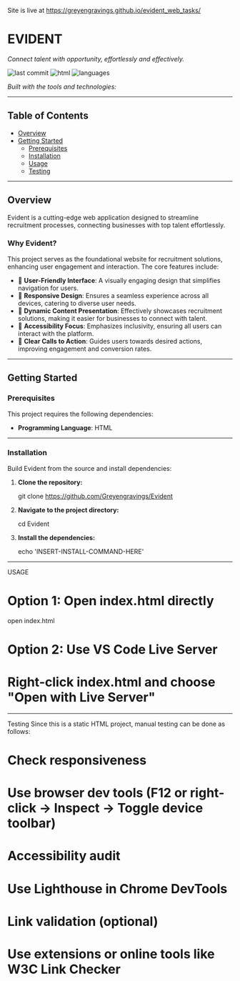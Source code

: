 Site is live at https://greyengravings.github.io/evident_web_tasks/
# EVIDENT

_Connect talent with opportunity, effortlessly and effectively._

![last commit](https://img.shields.io/badge/last%20commit-today-blue)
![html](https://img.shields.io/badge/html-100%25-blue)
![languages](https://img.shields.io/badge/languages-1-blue)

_Built with the tools and technologies:_

---

## Table of Contents

- [Overview](#overview)
- [Getting Started](#getting-started)
  - [Prerequisites](#prerequisites)
  - [Installation](#installation)
  - [Usage](#usage)
  - [Testing](#testing)

---

## Overview

Evident is a cutting-edge web application designed to streamline recruitment processes, connecting businesses with top talent effortlessly.

### Why Evident?

This project serves as the foundational website for recruitment solutions, enhancing user engagement and interaction. The core features include:

- 🤝 **User-Friendly Interface**: A visually engaging design that simplifies navigation for users.
- 📱 **Responsive Design**: Ensures a seamless experience across all devices, catering to diverse user needs.
- 🚀 **Dynamic Content Presentation**: Effectively showcases recruitment solutions, making it easier for businesses to connect with talent.
- 🧠 **Accessibility Focus**: Emphasizes inclusivity, ensuring all users can interact with the platform.
- 🔗 **Clear Calls to Action**: Guides users towards desired actions, improving engagement and conversion rates.

---

## Getting Started

### Prerequisites

This project requires the following dependencies:

- **Programming Language**: HTML

---

### Installation

Build Evident from the source and install dependencies:

1. **Clone the repository:**

   git clone https://github.com/Greyengravings/Evident

2. **Navigate to the project directory:**

   cd Evident

3. **Install the dependencies:**

   echo 'INSERT-INSTALL-COMMAND-HERE'

---
USAGE 

# Option 1: Open index.html directly
open index.html

# Option 2: Use VS Code Live Server
# Right-click index.html and choose "Open with Live Server"

---

Testing
Since this is a static HTML project, manual testing can be done as follows:

# Check responsiveness
# Use browser dev tools (F12 or right-click → Inspect → Toggle device toolbar)

# Accessibility audit
# Use Lighthouse in Chrome DevTools

# Link validation (optional)
# Use extensions or online tools like W3C Link Checker
